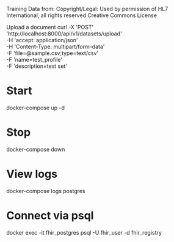 

Training Data from:
Copyright/Legal: Used by permission of HL7 International, all rights reserved Creative Commons License

Upload a document
curl -X 'POST' \
  'http://localhost:8000/api/v1/datasets/upload' \
  -H 'accept: application/json' \
  -H 'Content-Type: multipart/form-data' \
  -F 'file=@sample.csv;type=text/csv' \
  -F 'name=test_profile' \
  -F 'description=test set'

  # Start
docker-compose up -d

# Stop
docker-compose down

# View logs
docker-compose logs postgres

# Connect via psql
docker exec -it fhir_postgres psql -U fhir_user -d fhir_registry